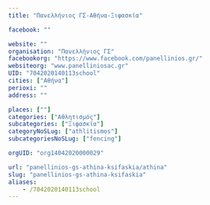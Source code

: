 ```yaml
---
title: "Πανελλήνιος ΓΣ-Αθήνα-Ξιφασκία"

facebook: ""

website: ""
organisation: "Πανελλήνιος ΓΣ"
facebookorg: "https://www.facebook.com/panellinios.gr/"
websiteorg: "www.panelliniosac.gr"
UID: "7042020140113school"
cities: ["Αθήνα"]
perioxi: ""
address: ""

places: [""]
categories: ["Αθλητισμός"]
subcategories: ["Ξιφασκία"]
categoryNoSLug: ["athlitismos"]
subcategoriesNoSLug: ["fencing"]

orgUID: "org14042020000029"

url: "panellinios-gs-athina-ksifaskia/athina"
slug: "panellinios-gs-athina-ksifaskia"
aliases:
    - /7042020140113school
---
```





